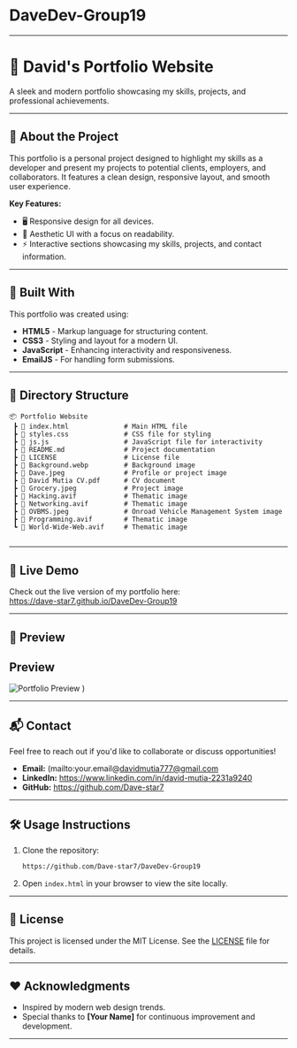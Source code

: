# DaveDev-Group19

---

# 🚀 **David's Portfolio Website**  
A sleek and modern portfolio showcasing my skills, projects, and professional achievements.

---

## 🌟 **About the Project**  
This portfolio is a personal project designed to highlight my skills as a developer and present my projects to potential clients, employers, and collaborators. It features a clean design, responsive layout, and smooth user experience.  

**Key Features:**  
- 🖥️ Responsive design for all devices.  
- 🎨 Aesthetic UI with a focus on readability.  
- ⚡ Interactive sections showcasing my skills, projects, and contact information.  

---

## 🔧 **Built With**  
This portfolio was created using:  
- **HTML5** - Markup language for structuring content.  
- **CSS3** - Styling and layout for a modern UI.  
- **JavaScript** - Enhancing interactivity and responsiveness.  
- **EmailJS** - For handling form submissions.  

---

## 📂 **Directory Structure**  

```
📦 Portfolio Website
 ┣ 📜 index.html              # Main HTML file
 ┣ 📜 styles.css              # CSS file for styling
 ┣ 📜 js.js                   # JavaScript file for interactivity
 ┣ 📜 README.md               # Project documentation
 ┣ 📜 LICENSE                 # License file
 ┣ 📜 Background.webp         # Background image
 ┣ 📜 Dave.jpeg               # Profile or project image
 ┣ 📜 David Mutia CV.pdf      # CV document
 ┣ 📜 Grocery.jpeg            # Project image
 ┣ 📜 Hacking.avif            # Thematic image
 ┣ 📜 Networking.avif         # Thematic image
 ┣ 📜 OVBMS.jpeg              # Onroad Vehicle Management System image
 ┣ 📜 Programming.avif        # Thematic image
 ┗ 📜 World-Wide-Web.avif     # Thematic image


```

---

## 🚀 **Live Demo**  
Check out the live version of my portfolio here:  
https://dave-star7.github.io/DaveDev-Group19

---

## 📸 **Preview**  

## Preview
![Portfolio Preview](![https://github.com/Dave-star7/DaveDev-Group19/blob/main/Priview.png)
)


---

## 📬 **Contact**  
Feel free to reach out if you'd like to collaborate or discuss opportunities!  

- **Email:** (mailto:your.email@davidmutia777@gmail.com
- **LinkedIn:** https://www.linkedin.com/in/david-mutia-2231a9240
- **GitHub:** https://github.com/Dave-star7

---

## 🛠️ **Usage Instructions**  
1. Clone the repository:  
   ```bash  
   https://github.com/Dave-star7/DaveDev-Group19
   ```  
2. Open `index.html` in your browser to view the site locally.  

---

## 📄 **License**  
This project is licensed under the MIT License. See the [LICENSE](LICENSE) file for details.  

---

## ❤️ **Acknowledgments**  
- Inspired by modern web design trends.  
- Special thanks to **[Your Name]** for continuous improvement and development.  

---  








